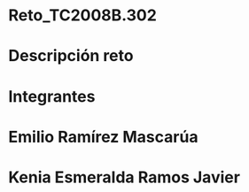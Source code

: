 # Reto_TC2008B.302
# Descripción reto
# Integrantes
# Emilio Ramírez Mascarúa
# Kenia Esmeralda Ramos Javier

